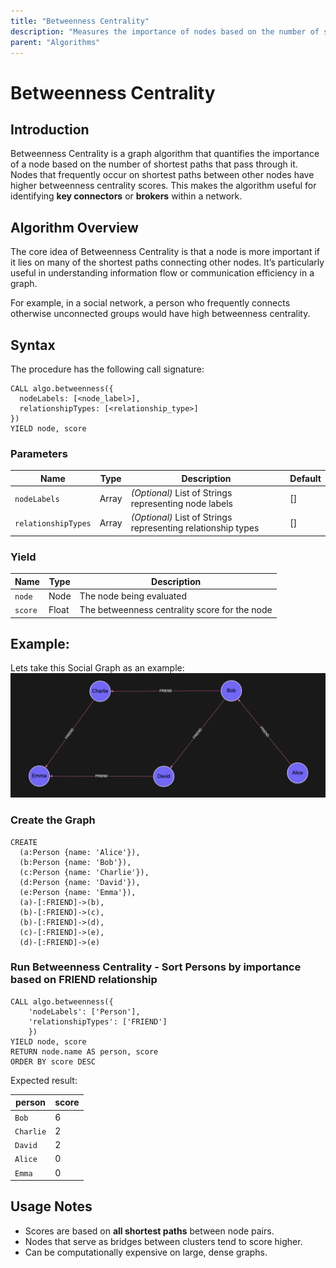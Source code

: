 ```yaml
---
title: "Betweenness Centrality"
description: "Measures the importance of nodes based on the number of shortest paths that pass through them."
parent: "Algorithms"
---
```


# Betweenness Centrality

## Introduction

Betweenness Centrality is a graph algorithm that quantifies the importance of a node based on the number of shortest paths that pass through it. Nodes that frequently occur on shortest paths between other nodes have higher betweenness centrality scores. This makes the algorithm useful for identifying **key connectors** or **brokers** within a network.

## Algorithm Overview

The core idea of Betweenness Centrality is that a node is more important if it lies on many of the shortest paths connecting other nodes. It’s particularly useful in understanding information flow or communication efficiency in a graph.

For example, in a social network, a person who frequently connects otherwise unconnected groups would have high betweenness centrality.

## Syntax

The procedure has the following call signature:
```cypher
CALL algo.betweenness({
  nodeLabels: [<node_label>],
  relationshipTypes: [<relationship_type>]
})
YIELD node, score
```

### Parameters

| Name                  | Type    | Description                                     | Default |
|-----------------------|---------|-------------------------------------------------|---------|
| `nodeLabels`          | Array   | *(Optional)* List of Strings representing node labels        | []      |
| `relationshipTypes`   | Array   | *(Optional)* List of Strings representing relationship types | []      |

### Yield

| Name    | Type  | Description                                   |
|---------|-------|-----------------------------------------------|
| `node`  | Node  | The node being evaluated                      |
| `score` | Float | The betweenness centrality score for the node |

## Example:

Lets take this Social Graph as an example:
![Social Graph](../images/between.png)

### Create the Graph

```cypher
CREATE 
  (a:Person {name: 'Alice'}),
  (b:Person {name: 'Bob'}),
  (c:Person {name: 'Charlie'}),
  (d:Person {name: 'David'}),
  (e:Person {name: 'Emma'}),
  (a)-[:FRIEND]->(b),
  (b)-[:FRIEND]->(c),
  (b)-[:FRIEND]->(d),
  (c)-[:FRIEND]->(e),
  (d)-[:FRIEND]->(e)
```

### Run Betweenness Centrality - Sort Persons by importance based on FRIEND relationship

```cypher
CALL algo.betweenness({
    'nodeLabels': ['Person'], 
    'relationshipTypes': ['FRIEND']
    })
YIELD node, score
RETURN node.name AS person, score
ORDER BY score DESC
```

Expected result:

| person    | score |
|-----------|--------|
| `Bob`     | 6      |
| `Charlie` | 2      |
| `David`   | 2      |
| `Alice`   | 0      |
| `Emma`    | 0      |

## Usage Notes

- Scores are based on **all shortest paths** between node pairs.
- Nodes that serve as bridges between clusters tend to score higher.
- Can be computationally expensive on large, dense graphs.